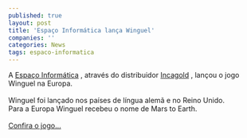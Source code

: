 ```yaml
---
published: true
layout: post
title: 'Espaço Informática lança Winguel'
companies: ''
categories: News
tags: espaco-informatica
---
```

A <a href="{{ site.baseurl }}/index.php?p=cl&amp;t=19&amp;idd=9">Espa&ccedil;o Inform&aacute;tica</a>
, atrav&eacute;s do distribuidor <a href="{{ site.baseurl }}/index.php?p=cl&amp;t=19&amp;idd=9">Incagold</a>
, lan&ccedil;ou o jogo Winguel na Europa.<br /><br />Winguel foi lan&ccedil;ado nos pa&iacute;ses de l&iacute;ngua alem&atilde; e no Reino Unido.<br />Para a Europa Winguel recebeu o nome de Mars to Earth.<br /><br /><a href="{{ site.baseurl }}/index.php?p=c&amp;id=374">Confira o jogo...</a>
<br />
